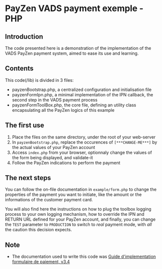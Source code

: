 # PayZen VADS payment exemple - PHP

## Introduction
The code presented here is a demonstration of the implementation of the VADS PayZen payment system, aimed to ease its use and learning.



## Contents
This code(/lib) is divided in 3 files:
* payzenBootstrap.php, a centralized configuration and initialisation file
* payzenFormIpn.php, a minimal implementation of the IPN callback, the second step in the VADS payment process
* payzenFormToolBox.php, the core file, defining an utility class encapsulating all the PayZen logics of this example


## The first use
1. Place the files on the same directory, under the root of your web-server
2. In `payzenBootstrap.php`, replace the occurences of `[***CHANGE-ME***]` by the actual values of your PayZen account
3. Access `index.php` from your browser, optionnaly change the values of the form being displayed, and validate-it
4. Follow the PayZen indications to perform the payment


## The next steps
You can follow the on-file documentation in `example/form.php` to change the properties of the payment you want to initiate, like the amount or the informations of the customer payment card.

You will also find here the instructions on how to plug the toolbox logging process to your own logging mechanism, how to override the IPN and RETURN URL defined for your PayZen account, and finally, you can change the `TEST` parameter to `PRODUCTION` to switch to _real_ payment mode, with *all* the caution this decision expects.



## Note
* The documentation used to write this code was [Guide d'implementation formulaire de paiement, v3.4](https://payzen.io)


